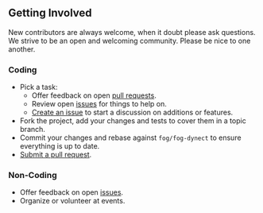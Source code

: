 ## Getting Involved

New contributors are always welcome, when it doubt please ask questions. We strive to be an open and welcoming community. Please be nice to one another.

### Coding

* Pick a task:
  * Offer feedback on open [pull requests](https://github.com/fog/fog-dynect/pulls).
  * Review open [issues](https://github.com/fog/fog-dynect/issues) for things to help on.
  * [Create an issue](https://github.com/fog/fog-dynect/issues/new) to start a discussion on additions or features.
* Fork the project, add your changes and tests to cover them in a topic branch.
* Commit your changes and rebase against `fog/fog-dynect` to ensure everything is up to date.
* [Submit a pull request](https://github.com/fog/fog-dynect/compare/).

### Non-Coding

* Offer feedback on open [issues](https://github.com/fog/fog-dynect/issues).
* Organize or volunteer at events.

